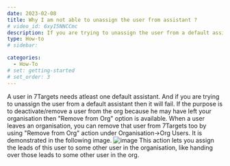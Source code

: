 ```yaml
---
date: 2023-02-08
title: Why I am not able to unassign the user from assistant ?
# video_id: 6xyI5NNCCmc
description: If you are trying to unassign the user from a default assistant then it wont be possible,beacuse at least one default assistant is required for the User.
type: How-to
# sidebar:

categories:
  - How-To
# set: getting-started
# set_order: 3
---
```

A user in 7Targets needs atleast one default assistant. And if you are trying to unassign the user from a default assistant then it will fail. If the purpose is to deactivate/remove a user from the org because he may have left your organisation then "Remove from Org" option is available. 
When a user leaves an organisation, you can remove that user from 7Targets too by using "Remove from Org" action under Organisation->Org Users. 
It is demonstrated in the following image.
![image](../../images/remove-from-org.png)
This action lets you assign  the leads of this user to some other user in the organisation, like handing over those leads to some other user in the org.